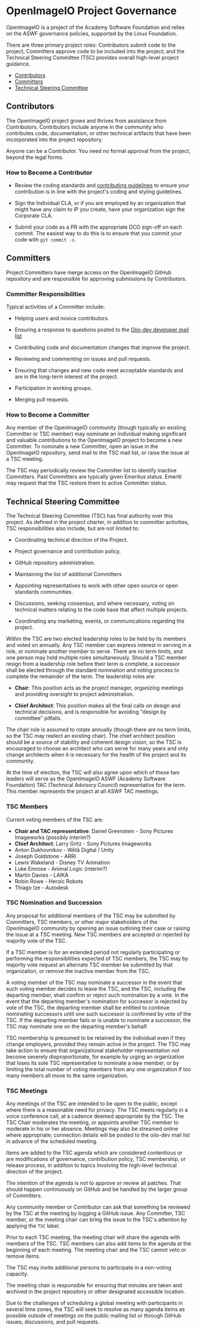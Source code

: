 <!-- SPDX-License-Identifier: CC-BY-4.0 -->
<!-- Copyright Contributors to the OpenImageIO Project. -->

# OpenImageIO Project Governance

OpenImageIO is a project of the Academy Software Foundation and relies on the
ASWF governance policies, supported by the Linux Foundation.

There are three primary project roles: Contributors submit code to the
project; Committers approve code to be included into the project; and the
Technical Steering Committee (TSC) provides overall high-level project
guidance.

* [Contributors](#Contributors)
* [Committers](#Committers)
* [Technical Steering Committee](#Technical-Steering-Committee)

## Contributors

The OpenImageIO project grows and thrives from assistance from Contributors.
Contributors include anyone in the community who contributes code,
documentation, or other technical artifacts that have been incorporated into
the project repository.

Anyone can be a Contributor. You need no formal approval from the project,
beyond the legal forms.

### How to Become a Contributor

* Review the coding standards and [contributing
  guidelines](../CONTRIBUTING.md) to ensure your contribution is in line with
  the project's coding and styling guidelines.

* Sign the Individual CLA, or if you are employed by an organization that
  might have any claim to IP you create, have your organization sign the
  Corporate CLA.

* Submit your code as a PR with the appropriate DCO sign-off on each commit.
  The easiest way to do this is to ensure that you commit your code with `git
  commit -s`.

## Committers

Project Committers have merge access on the OpenImageIO GitHub repository
and are responsible for approving submissions by Contributors.

### Committer Responsibilities

Typical activities of a Committer include:

* Helping users and novice contributors.

* Ensuring a response to questions posted to the
  [Oiio-dev developer mail list](https://lists.aswf.io/g/oiio-dev)

* Contributing code and documentation changes that improve the project.

* Reviewing and commenting on issues and pull requests.

* Ensuring that changes and new code meet acceptable standards and are in
  the long-term interest of the project.

* Participation in working groups.

* Merging pull requests.

### How to Become a Committer

Any member of the OpenImageIO community (though typically an existing
Committer or TSC member) may nominate an individual making significant and
valuable contributions to the OpenImageIO project to become a new Committer.
To nominate a new Committer, open an issue in the OpenImageIO repository, send
mail to the TSC mail list, or raise the issue at a TSC meeting.

The TSC may periodically review the Committer list to identify inactive
Committers. Past Committers are typically given Emeritus status. Emeriti may
request that the TSC restore them to active Committer status.

## Technical Steering Committee

The Technical Steering Committee (TSC) has final authority over this project.
As defined in the project charter, in addition to committer activities, TSC
responsibilities also include, but are not limited to:

* Coordinating technical direction of the Project.

* Project governance and contribution policy.

* GitHub repository administration.

* Maintaining the list of additional Committers

* Appointing representatives to work with other open source or open
  standards communities.

* Discussions, seeking consensus, and where necessary, voting on technical
  matters relating to the code base that affect multiple projects.

* Coordinating any marketing, events, or communications regarding the
  project.

Within the TSC are two elected leadership roles to be held by its members
and voted on annually. Any TSC member can express interest in serving in a
role, or nominate another member to serve. There are no term limits, and one
person may hold multiple roles simultaneously. Should a TSC member resign
from a leadership role before their term is complete, a successor shall be
elected through the standard nomination and voting process to complete the
remainder of the term. The leadership roles are:

* **Chair**: This position acts as the project manager, organizing meetings
  and providing oversight to project administration.

* **Chief Architect**: This position makes all the final calls on design and
  technical decisions, and is responsible for avoiding "design by committee"
  pitfalls.

The chair role is assumed to rotate annually (though there are no term
limits, so the TSC may reelect an existing chair). The chief architect
position should be a source of stability and coherent design vision, so the
TSC is encouraged to choose an architect who can serve for many years and
only change architects when it is necessary for the health of the project
and its community.

At the time of election, the TSC will also agree upon which of these two
leaders will serve as the OpenImageIO ASWF (Academy Software Foundation) TAC
(Technical Advisory Council) representative for the term. This member
represents the project at all ASWF TAC meetings.

### TSC Members

Current voting members of the TSC are:

* **Chair and TAC representative**: Daniel Greenstein - Sony Pictures Imageworks (possibly interim?)
* **Chief Architect**: Larry Gritz - Sony Pictures Imageworks
* Anton Dukhovnikov - Wētā Digital / Unity
* Joseph Goldstone - ARRI
* Lewis Wakeland - Disney TV Animation
* Luke Emrose - Animal Logic (interim?)
* Martin Davies - LAIKA
* Robin Rowe - Heroic Robots
* Thiago Ize - Autodesk


### TSC Nomination and Succession

Any proposal for additional members of the TSC may be submitted by Committers,
TSC members, or other major stakeholders of the OpenImageIO community by
opening an issue outlining their case or raising the issue at a TSC meeting.
New TSC members are accepted or rejected by majority vote of the TSC.

If a TSC member is for an extended period not regularly participating or
performing the responsibilities expected of TSC members, the TSC may by
majority vote request an alternate TSC member be submitted by that
organization, or remove the inactive member from the TSC.

A voting member of the TSC may nominate a successor in the event that such
voting member decides to leave the TSC, and the TSC, including the departing
member, shall confirm or reject such nomination by a vote. In the event that
the departing member's nomination for successor is rejected by vote of the
TSC, the departing member shall be entitled to continue nominating successors
until one such successor is confirmed by vote of the TSC. If the departing
member fails or is unable to nominate a successor, the TSC may nominate one on
the departing member's behalf.

TSC membership is presumed to be retained by the individual even if they
change employers, provided they remain active in the project. The TSC may take
action to ensure that organizational stakeholder representation not become
severely disproportionate, for example by urging an organization that loses
its sole TSC representative to nominate a new member, or by limiting the total
number of voting members from any one organization if too many members all
move to the same organization.

### TSC Meetings

Any meetings of the TSC are intended to be open to the public, except where
there is a reasonable need for privacy. The TSC meets regularly in a voice
conference call, at a cadence deemed appropriate by the TSC. The TSC Chair
moderates the meeting, or appoints another TSC member to moderate in his or
her absence. Meetings may also be streamed online where appropriate;
connection details will be posted to the oiio-dev mail list in advance of the
scheduled meeting.

Items are added to the TSC agenda which are considered contentious or are
modifications of governance, contribution policy, TSC membership, or release
process, in addition to topics involving the high-level technical direction
of the project.

The intention of the agenda is not to approve or review all patches. That
should happen continuously on GitHub and be handled by the larger group of
Committers.

Any community member or Contributor can ask that something be reviewed by
the TSC at the meeting by logging a GitHub issue. Any Committer, TSC member,
or the meeting chair can bring the issue to the TSC's attention by applying
the `TSC` label.

Prior to each TSC meeting, the meeting chair will share the agenda with
members of the TSC. TSC members can also add items to the agenda at the
beginning of each meeting. The meeting chair and the TSC cannot veto or
remove items.

The TSC may invite additional persons to participate in a non-voting
capacity.

The meeting chair is responsible for ensuring that minutes are taken and
archived in the project repository or other designated accessible location.

Due to the challenges of scheduling a global meeting with participants in
several time zones, the TSC will seek to resolve as many agenda items as
possible outside of meetings on the public mailing list or through GitHub
issues, discussions, and pull requests.
